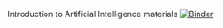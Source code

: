 Introduction to Artificial Intelligence materials
[![Binder](https://mybinder.org/badge.svg)](https://mybinder.org/v2/gh/asetoodehnia/Intro-to-AI-Workshop/master)
